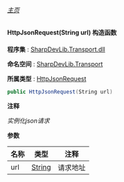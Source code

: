 ###### [主页](./Index.md "主页")

#### HttpJsonRequest(String url) 构造函数

**程序集** : [SharpDevLib.Transport.dll](./SharpDevLib.Transport.assembly.md "SharpDevLib.Transport.dll")

**命名空间** : [SharpDevLib.Transport](./SharpDevLib.Transport.namespace.md "SharpDevLib.Transport")

**所属类型** : [HttpJsonRequest](./SharpDevLib.Transport.HttpJsonRequest.md "HttpJsonRequest")

``` csharp
public HttpJsonRequest(String url)
```
**注释**

*实例化json请求*


**参数**

|名称|类型|注释|
|---|---|---|
|url|[String](https://learn.microsoft.com/en-us/dotnet/api/system.string "String")|请求地址|


